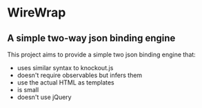 # WireWrap
## A simple two-way json binding engine

This project aims to provide a simple two json binding engine that:
- uses similar syntax to knockout.js
- doesn't require observables but infers them
- use the actual HTML as templates
- is small
- doesn't use jQuery
